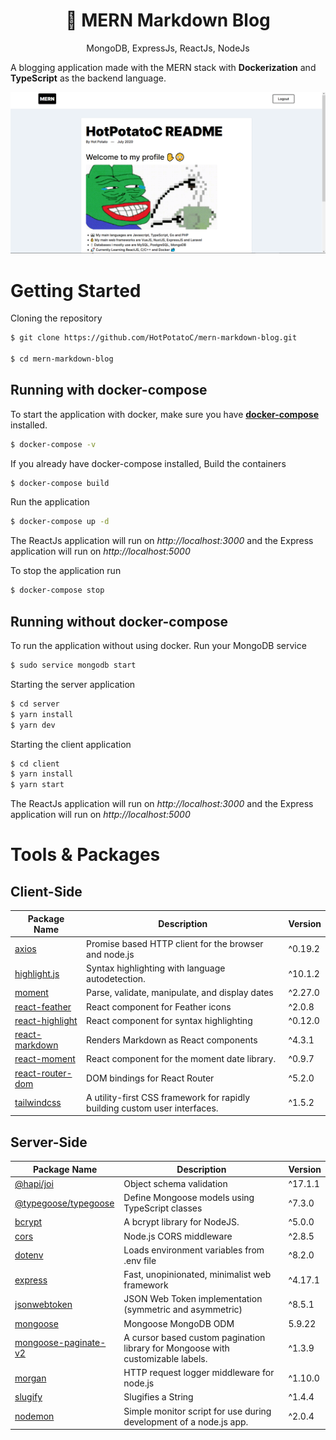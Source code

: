 <h1 align='center'>
🚀 MERN Markdown Blog
</h1>
<p align='center'>
MongoDB, ExpressJs, ReactJs, NodeJs
</p>

A blogging application made with the MERN stack with **Dockerization** and **TypeScript** as the backend language.

![App Screenshot](./screenshot.png)

# Getting Started

Cloning the repository

```bash
$ git clone https://github.com/HotPotatoC/mern-markdown-blog.git

$ cd mern-markdown-blog
```

## Running with docker-compose

To start the application with docker, make sure you have [**docker-compose**](https://docs.docker.com/compose/install/) installed.

```bash
$ docker-compose -v
```

If you already have docker-compose installed, Build the containers

```bash
$ docker-compose build
```

Run the application

```bash
$ docker-compose up -d
```

The ReactJs application will run on _http://localhost:3000_ and the Express application will run on _http://localhost:5000_

To stop the application run

```bash
$ docker-compose stop
```

## Running without docker-compose

To run the application without using docker. Run your MongoDB service

```bash
$ sudo service mongodb start
```

Starting the server application

```bash
$ cd server
$ yarn install
$ yarn dev
```

Starting the client application

```bash
$ cd client
$ yarn install
$ yarn start
```

The ReactJs application will run on _http://localhost:3000_ and the Express application will run on _http://localhost:5000_

# Tools & Packages

## Client-Side

| Package Name                            | Description                                                                | Version |
| --------------------------------------- | -------------------------------------------------------------------------- | ------- |
| [axios](https://github.com/axios/axios) | Promise based HTTP client for the browser and node.js                      | ^0.19.2 |
| [highlight.js](https://highlightjs.org/)                            | Syntax highlighting with language autodetection.                           | ^10.1.2 |
| [moment](https://momentjs.com)                                  | Parse, validate, manipulate, and display dates                             | ^2.27.0 |
| [react-feather](https://github.com/feathericons/react-feather)                           | React component for Feather icons                                          | ^2.0.8  |
| [react-highlight](https://github.com/akiran/react-highlight)                         | React component for syntax highlighting                                    | ^0.12.0 |
| [react-markdown](https://github.com/rexxars/react-markdown)                          | Renders Markdown as React components                                       | ^4.3.1  |
| [react-moment](https://github.com/headzoo/react-moment)                            | React component for the moment date library.                               | ^0.9.7  |
| [react-router-dom](https://github.com/ReactTraining/react-router)                        | DOM bindings for React Router                                              | ^5.2.0  |
| [tailwindcss](https://tailwindcss.com)                             | A utility-first CSS framework for rapidly building custom user interfaces. | ^1.5.2  |

## Server-Side

| Package Name         | Description                                                                     | Version |
| -------------------- | ------------------------------------------------------------------------------- | ------- |
| [@hapi/joi](https://github.com/sideway/joi)            | Object schema validation                                                        | ^17.1.1 |
| [@typegoose/typegoose](https://typegoose.github.io/typegoose/) | Define Mongoose models using TypeScript classes                                 | ^7.3.0  |
| [bcrypt](https://github.com/kelektiv/node.bcrypt.js)               | A bcrypt library for NodeJS.                                                    | ^5.0.0  |
| [cors](https://github.com/expressjs/cors)                 | Node.js CORS middleware                                                         | ^2.8.5  |
| [dotenv](https://github.com/motdotla/dotenv)               | Loads environment variables from .env file                                      | ^8.2.0  |
| [express](http://expressjs.com/)              | Fast, unopinionated, minimalist web framework                                   | ^4.17.1 |
| [jsonwebtoken](https://github.com/auth0/node-jsonwebtoken)         | JSON Web Token implementation (symmetric and asymmetric)                        | ^8.5.1  |
| [mongoose](https://mongoosejs.com)             | Mongoose MongoDB ODM                                                            | 5.9.22  |
| [mongoose-paginate-v2](https://github.com/aravindnc/mongoose-paginate-v2) | A cursor based custom pagination library for Mongoose with customizable labels. | ^1.3.9  |
| [morgan](https://github.com/expressjs/morgan)               | HTTP request logger middleware for node.js                                      | ^1.10.0 |
| [slugify](https://github.com/simov/slugify)              | Slugifies a String                                                              | ^1.4.4  |
| [nodemon](https://nodemon.io)              | Simple monitor script for use during development of a node.js app.              | ^2.0.4  |
